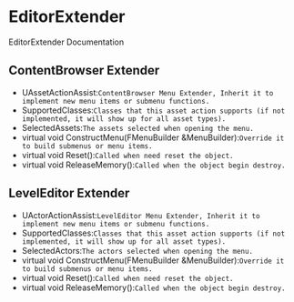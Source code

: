 # EditorExtender
EditorExtender Documentation

## ContentBrowser Extender  

* UAssetActionAssist:`ContentBrowser Menu Extender, Inherit it to implement new menu items or submenu functions.`
* SupportedClasses:`Classes that this asset action supports (if not implemented, it will show up for all asset types).`
* SelectedAssets:`The assets selected when opening the menu.`
* virtual void ConstructMenu(FMenuBuilder &MenuBuilder):`Override it to build submenus or menu items.`   
* virtual void Reset():`Called when need reset the object.`  
* virtual void ReleaseMemory():`Called when the object begin destroy.`   

## LevelEditor Extender

* UActorActionAssist:`LevelEditor Menu Extender, Inherit it to implement new menu items or submenu functions.` 
* SupportedClasses:`Classes that this asset action supports (if not implemented, it will show up for all asset types).` 
* SelectedActors:`The actors selected when opening the menu.` 
* virtual void ConstructMenu(FMenuBuilder &MenuBuilder):`Override it to build submenus or menu items.` 
* virtual void Reset():`Called when need reset the object.`
* virtual void ReleaseMemory():`Called when the object begin destroy.` 
